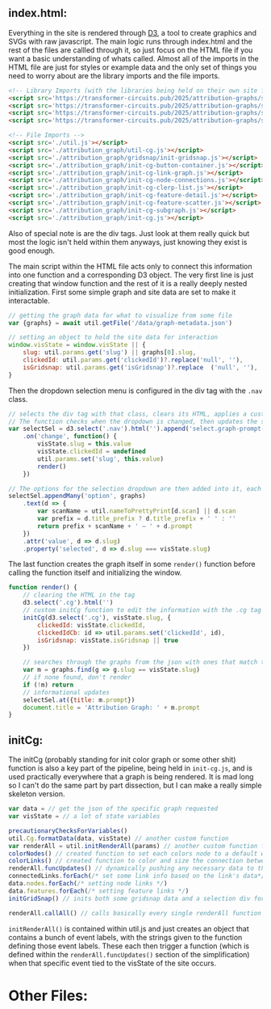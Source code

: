 ## index.html:
Everything in the site is rendered through [D3](https://d3js.org/), a tool to create graphics and SVGs with raw javascript. The main logic runs through index.html and the rest of the files are callled through it, so just focus on the HTML file if you want a basic understanding of whats called. Almost all of the imports in the HTML file are just for styles or example data and the only set of things you need to worry about are the library imports and the file imports. 
```html
<!-- Library Imports (with the libraries being held on their own site for some reason) -->
<script src='https://transformer-circuits.pub/2025/attribution-graphs/static_js/lib/hotserver-client-ws.js'></script>
<script src='https://transformer-circuits.pub/2025/attribution-graphs/static_js/lib/d3.js'></script>
<script src='https://transformer-circuits.pub/2025/attribution-graphs/static_js/lib/jetpack_2024-07-20.js'></script>
<script src='https://transformer-circuits.pub/2025/attribution-graphs/static_js/lib/npy_v0.js'></script>

<!-- File Imports -->
<script src='./util.js'></script>
<script src='./attribution_graph/util-cg.js'></script>
<script src='./attribution_graph/gridsnap/init-gridsnap.js'></script>
<script src='./attribution_graph/init-cg-button-container.js'></script>
<script src='./attribution_graph/init-cg-link-graph.js'></script>
<script src='./attribution_graph/init-cg-node-connections.js'></script>
<script src='./attribution_graph/init-cg-clerp-list.js'></script>
<script src='./attribution_graph/init-cg-feature-detail.js'></script>
<script src='./attribution_graph/init-cg-feature-scatter.js'></script>
<script src='./attribution_graph/init-cg-subgraph.js'></script>
<script src='./attribution_graph/init-cg.js'></script>
```
Also of special note is are the div tags. Just look at them really quick but most the logic isn't held within them anyways, just knowing they exist is good enough.

The main script within the HTML file acts only to connect this information into one function and a corresponding D3 object. The very first line is just creating that window function and the rest of it is a really deeply nested initialization. First some simple graph and site data are set to make it interactable.
```javascript
// getting the graph data for what to visualize from some file
var {graphs} = await util.getFile('/data/graph-metadata.json')

// setting an object to hold the site data for interaction
window.visState = window.visState || {
    slug: util.params.get('slug') || graphs[0].slug,
    clickedId: util.params.get('clickedId')?.replace('null', ''),
    isGridsnap: util.params.get('isGridsnap')?.replace  ('null', ''),
}
```
Then the dropdown selection menu is configured in the div tag with the `.nav` class. 
```javascript
// selects the div tag with that class, clears its HTML, applies a custom selection element to the tag, then applies a custom function onto it.
// The function checks when the dropdown is changed, then updates the site data that was initialized above
var selectSel = d3.select('.nav').html('').append('select.graph-prompt-select')
    .on('change', function() {
        visState.slug = this.value
        visState.clickedId = undefined
        util.params.set('slug', this.value)
        render()
    })

// The options for the selection dropdown are then added into it, each with a text, attr, and property property.
selectSel.appendMany('option', graphs)
    .text(d => {
        var scanName = util.nameToPrettyPrint[d.scan] || d.scan
        var prefix = d.title_prefix ? d.title_prefix + ' ' : ''
        return prefix + scanName + ' — ' + d.prompt
    })
    .attr('value', d => d.slug)
    .property('selected', d => d.slug === visState.slug)
```
The last function creates the graph itself in some `render()` function before calling the function itself and initializing the window.
```javascript
function render() {
    // clearing the HTML in the tag
    d3.select('.cg').html('')
    // custom initCg function to edit the information with the .cg tag using all the site data initialized before.
    initCg(d3.select('.cg'), visState.slug, {
        clickedId: visState.clickedId,
        clickedIdCb: id => util.params.set('clickedId', id),
        isGridsnap: visState.isGridsnap || true
    })

    // searches through the graphs from the json with ones that match the site's slug
    var m = graphs.find(g => g.slug == visState.slug)
    // if none found, don't render
    if (!m) return
    // informational updates
    selectSel.at({title: m.prompt})
    document.title = 'Attribution Graph: ' + m.prompt
}
```

## initCg:
The initCg (probably standing for init color graph or some other shit) function is also a key part of the pipeline, being held in `init-cg.js`, and is used practically everywhere that a graph is being rendered. It is mad long so I can't do the same part by part dissection, but I can make a really simple skeleton version.
```javascript
var data = // get the json of the specific graph requested
var visState = // a lot of state variables

precautionaryChecksForVariables()
util.Cg.formatData(data, visState) // another custom function
var renderAll = util.initRenderAll(params) // another custom function for customizable rendering and event calls
colorNodes() // created function to set each colors node to a default white
colorLinks() // created function to color and size the connection between nodes
renderAll.funcUpdates() // dynamically pushing any necessary data to the renderAll event functions
connectedLinks.forEach(/* set some link info based on the link's data*/)
data.nodes.forEach(/* setting node links */)
data.features.forEach(/* setting feature links */)
initGridSnap() // inits both some gridsnap data and a selection div for the option

renderAll.callAll() // calls basically every single renderAll function
```
`initRenderAll()` is contained within util.js and just creates an object that contains a bunch of event labels, with the strings given to the function defining those event labels. These each then trigger a function (which is defined within the `renderAll.funcUpdates()` section of the simplification) when that specific event tied to the visState of the site occurs.

# Other Files:

